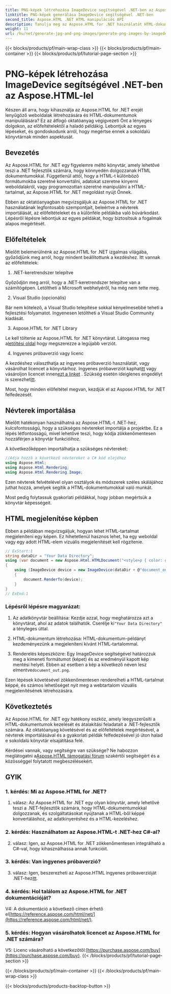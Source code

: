 ```yaml
---
title: PNG-képek létrehozása ImageDevice segítségével .NET-ben az Aspose.HTML-lel
linktitle: PNG-képek generálása ImageDevice segítségével .NET-ben
second_title: Aspose.HTML .NET HTML manipulációs API
description: Tanulja meg az Aspose.HTML for .NET használatát HTML-dokumentumok kezeléséhez, HTML-kódok képpé konvertálásához stb. Lépésről lépésre bemutató GYIK.
weight: 11
url: /hu/net/generate-jpg-and-png-images/generate-png-images-by-imagedevice/
---
```


{{< blocks/products/pf/main-wrap-class >}}
{{< blocks/products/pf/main-container >}}
{{< blocks/products/pf/tutorial-page-section >}}

# PNG-képek létrehozása ImageDevice segítségével .NET-ben az Aspose.HTML-lel


Készen áll arra, hogy kihasználja az Aspose.HTML for .NET erejét lenyűgöző weboldalak létrehozására és HTML-dokumentumok manipulálására? Ez az átfogó oktatóanyag végigvezeti Önt a lényeges dolgokon, az előfeltételektől a haladó példákig. Lebontjuk az egyes lépéseket, és gondoskodunk arról, hogy megértse ennek a sokoldalú könyvtárnak minden aspektusát.

## Bevezetés

Az Aspose.HTML for .NET egy figyelemre méltó könyvtár, amely lehetővé teszi a .NET fejlesztők számára, hogy könnyedén dolgozzanak HTML dokumentumokkal. Függetlenül attól, hogy a HTML-t különböző formátumokba szeretné konvertálni, adatokat szeretne kinyerni weboldalakról, vagy programozottan szeretné manipulálni a HTML-tartalmat, az Aspose.HTML for .NET megoldást nyújt Önnek.

Ebben az oktatóanyagban megvizsgáljuk az Aspose.HTML for .NET használatának legfontosabb szempontjait, beleértve a névterek importálását, az előfeltételeket és a különféle példákba való búvárkodást. Lépésről lépésre lebontjuk az egyes példákat, hogy biztosítsuk a fogalmak alapos megértését.

## Előfeltételek

Mielőtt belemerülnénk az Aspose.HTML for .NET izgalmas világába, győződjünk meg arról, hogy mindent beállítottunk a kezdéshez. Itt vannak az előfeltételek:

1. .NET-keretrendszer telepítve

Győződjön meg arról, hogy a .NET-keretrendszer telepítve van a számítógépen. Letöltheti a Microsoft webhelyéről, ha még nem tette meg.

2. Visual Studio (opcionális)

Bár nem kötelező, a Visual Studio telepítése sokkal kényelmesebbé teheti a fejlesztési folyamatot. Ingyenesen letöltheti a Visual Studio Community kiadását.

3. Aspose.HTML for .NET Library

 Le kell töltenie az Aspose.HTML for .NET könyvtárat. Látogassa meg a[letöltési oldal](https://releases.aspose.com/html/net/) hogy megszerezze a legújabb verziót.

4. Ingyenes próbaverzió vagy licenc

 A kezdéshez választhatja az ingyenes próbaverzió használatát, vagy vásárolhat licencet a könyvtárhoz. Ingyenes próbaverziót kaphat[itt](https://releases.aspose.com/) vagy vásároljon licencet innen[ezt a linket](https://purchase.aspose.com/buy) . Szükség esetén ideiglenes engedélyt is szerezhet[itt](https://purchase.aspose.com/temporary-license/).

Most, hogy minden előfeltétel megvan, kezdjük el az Aspose.HTML for .NET felfedezését.

## Névterek importálása

Mielőtt hatékonyan használhatná az Aspose.HTML-t .NET-hez, kulcsfontosságú, hogy a szükséges névtereket importálja a projektbe. Ez a lépés létfontosságú, mivel lehetővé teszi, hogy kódja zökkenőmentesen hozzáférjen a könyvtár funkcióihoz.

A következőképpen importálhatja a szükséges névtereket:

```csharp
//Adja hozzá a következő névtereket a C# kód elejéhez
using Aspose.Html;
using Aspose.Html.Rendering;
using Aspose.Html.Rendering.Image;
```

Ezen névterek felvételével olyan osztályok és módszerek széles skálájához juthat hozzá, amelyek segítik a HTML-dokumentumokkal való munkát.

Most pedig folytassuk gyakorlati példákkal, hogy jobban megértsük a könyvtár képességeit.

## HTML megjelenítése képben

Ebben a példában megvizsgáljuk, hogyan lehet HTML-tartalmat megjeleníteni egy képen. Ez hihetetlenül hasznos lehet, ha egy weboldal vagy egy adott HTML-elem vizuális megjelenítését kell rögzítenie.

```csharp
// ExStart:1
string dataDir = "Your Data Directory";
using (var document = new Aspose.Html.HTMLDocument("<style>p { color: green; }</style><p>my first paragraph</p>", @"c:\work\"))
{
    using (ImageDevice device = new ImageDevice(dataDir + @"document_out.png"))
    {
        document.RenderTo(device);
    }
}
// ExEnd:1
```

### Lépésről lépésre magyarázat:

1.  Az adatkönyvtár beállítása: Kezdje azzal, hogy meghatározza azt a könyvtárat, ahol az adatok találhatók. Cserélje ki`"Your Data Directory"` a tényleges úttal.

2. HTML-dokumentum létrehozása: HTML-dokumentum-példányt kezdeményezünk a megjeleníteni kívánt HTML-tartalommal.

3.  Renderelés képeszközre: Egy ImageDevice segítségével határozzuk meg a kimeneti formátumot (képet) és az eredményül kapott kép mentési helyét. Ebben az esetben a kép a következő néven lesz elmentve`document_out.png`.

Ezen lépések követésével zökkenőmentesen renderelheti a HTML-tartalmat képpé, és számos lehetőséget nyit meg a webtartalom vizuális megjelenítésének létrehozására.

## Következtetés

Az Aspose.HTML for .NET egy hatékony eszköz, amely leegyszerűsíti a HTML-dokumentumok kezelését és átalakítási feladatait a .NET-fejlesztők számára. Az oktatóanyag követésével és az előfeltételek megértésével, a névterek importálásával és a gyakorlati példák felfedezésével jó úton halad e sokoldalú könyvtár elsajátítása felé.

 Kérdései vannak, vagy segítségre van szüksége? Ne habozzon meglátogatni a[Aspose.HTML támogatási fórum](https://forum.aspose.com/) szakértői segítségért és a közösséggel folytatott megbeszélésekért.

## GYIK

### 1. kérdés: Mi az Aspose.HTML for .NET?

1. válasz: Az Aspose.HTML for .NET egy olyan könyvtár, amely lehetővé teszi a .NET-fejlesztők számára, hogy HTML-dokumentumokkal dolgozzanak, és szolgáltatásokat nyújtanak a HTML-ből képpé konvertáláshoz, az adatkinyeréshez és a HTML-kezeléshez.

### 2. kérdés: Használhatom az Aspose.HTML-t .NET-hez C#-al?

2. válasz: Igen, az Aspose.HTML for .NET zökkenőmentesen integrálható a C#-val, hogy kihasználhassa annak funkcióit.

### 3. kérdés: Van ingyenes próbaverzió?

3. válasz: Igen, beszerezheti az Aspose.HTML ingyenes próbaverzióját .NET-hez[itt](https://releases.aspose.com/).

### 4. kérdés: Hol találom az Aspose.HTML for .NET dokumentációját?

 V4: A dokumentáció a következő címen érhető el[https://reference.aspose.com/html/net/](https://reference.aspose.com/html/net/).

### 5. kérdés: Hogyan vásárolhatok licencet az Aspose.HTML for .NET számára?

 V5: Licenc vásárolható a következőtől:[https://purchase.aspose.com/buy](https://purchase.aspose.com/buy).
{{< /blocks/products/pf/tutorial-page-section >}}

{{< /blocks/products/pf/main-container >}}
{{< /blocks/products/pf/main-wrap-class >}}

{{< blocks/products/products-backtop-button >}}

